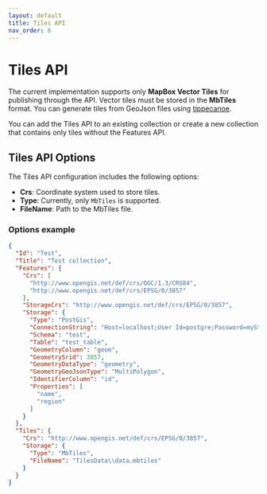 ```yaml
---
layout: default
title: Tiles API
nav_order: 6
---
```


# Tiles API

The current implementation supports only **MapBox Vector Tiles** for publishing through the API. Vector tiles must be stored in the **MbTiles** format. You can generate tiles from GeoJson files using [tippecanoe](https://github.com/mapbox/tippecanoe).

You can add the Tiles API to an existing collection or create a new collection that contains only tiles without the Features API.

## Tiles API Options
The Tiles API configuration includes the following options:
- **Crs**: Coordinate system used to store tiles.
- **Type**: Currently, only `MbTiles` is supported.
- **FileName**: Path to the MbTiles file.

### Options example

```json
{
  "Id": "Test",
  "Title": "Test collection",
  "Features": {
	"Crs": [
	  "http://www.opengis.net/def/crs/OGC/1.3/CRS84",
	  "http://www.opengis.net/def/crs/EPSG/0/3857"
	],
	"StorageCrs": "http://www.opengis.net/def/crs/EPSG/0/3857",
	"Storage": {
	  "Type": "PostGis",
	  "ConnectionString": "Host=localhost;User Id=postgre;Password=myStrongP@ssword;Database=Tests;Port=5432;Timeout=50;",
	  "Schema": "test",
	  "Table": "test_table",
	  "GeometryColumn": "geom",
	  "GeometrySrid": 3857,
	  "GeometryDataType": "geometry",
	  "GeometryGeoJsonType": "MultiPolygon",
	  "IdentifierColumn": "id",
	  "Properties": [
		"name",
		"region"
	  ]
	}
  },
  "Tiles": {
  	"Crs": "http://www.opengis.net/def/crs/EPSG/0/3857",
	"Storage": {
	  "Type": "MbTiles",
	  "FileName": "TilesData\\data.mbtiles"
	}
  }
}
```
